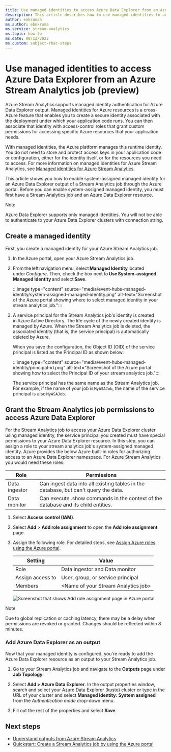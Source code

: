 ```yaml
---
title: Use managed identities to access Azure Data Explorer from an Azure Stream Analytics job
description: This article describes how to use managed identities to authenticate your Azure Stream Analytics job to an Azure Data Explorer output.
author: enkrumah
ms.author: ebnkruma
ms.service: stream-analytics
ms.topic: how-to
ms.date: 08/12/2022
ms.custom: subject-rbac-steps
---
```


# Use managed identities to access Azure Data Explorer from an Azure Stream Analytics job (preview)

Azure Stream Analytics supports managed identity authentication for Azure Data Explorer output. Managed identities for Azure resources is a cross-Azure feature that enables you to create a secure identity associated with the deployment under which your application code runs. You can then associate that identity with access-control roles that grant custom permissions for accessing specific Azure resources that your application needs.

With managed identities, the Azure platform manages this runtime identity. You do not need to store and protect access keys in your application code or configuration, either for the identity itself, or for the resources you need to access. For more information on managed identities for Azure Stream Analytics, see [Managed identities for Azure Stream Analytics](stream-analytics-managed-identities-overview.md).

This article shows you how to enable system-assigned managed identity for an Azure Data Explorer output of a Stream Analytics job through the Azure portal. Before you can enable system-assigned managed identity, you must first have a Stream Analytics job and an Azure Data Explorer resource.

> [!NOTE] 
> Azure Data Explorer supports only managed identities. You will not be able to authenticate to your Azure Data Explorer clusters with connection string.

## Create a managed identity  

First, you create a managed identity for your Azure Stream Analytics job.  

1. In the Azure portal, open your Azure Stream Analytics job.  

2. From the left navigation menu, select **Managed Identity** located under *Configure*. Then, check the box next to **Use System-assigned Managed Identity** and select **Save**.

   :::image type="content" source="media/event-hubs-managed-identity/system-assigned-managed-identity.png" alt-text="Screenshot of the Azure portal showing where to select managed identity in your stream analytics job.":::  

3. A service principal for the Stream Analytics job's identity is created in Azure Active Directory. The life cycle of the newly created identity is managed by Azure. When the Stream Analytics job is deleted, the associated identity (that is, the service principal) is automatically deleted by Azure.  

   When you save the configuration, the Object ID (OID) of the service principal is listed as the Principal ID as shown below:  

   :::image type="content" source="media/event-hubs-managed-identity/principal-id.png" alt-text="Screenshot of the Azure portal showing how to select the Principal ID of your stream analytics job.":::

   The service principal has the same name as the Stream Analytics job. For example, if the name of your job is `MyASAJob`, the name of the service principal is also `MyASAJob`.  

## Grant the Stream Analytics job permissions to access Azure Data Explorer

For the Stream Analytics job to access your Azure Data Explorer cluster using managed identity, the service principal you created must have special permissions to your Azure Data Explorer resource. In this step, you can assign a role to your stream analytics job's system-assigned managed identity. Azure provides the below Azure built-in roles for authorizing access to an Azure Data Explorer namespace. For Azure Stream Analytics you would need these roles:

| Role          | Permissions                                                                         |
|---------------|-------------------------------------------------------------------------------------|
| Data ingestor | Can ingest data into all existing tables in the database, but can't query the data. |
| Data monitor  | Can execute .show commands in the context of the database and its child entities.   |

1. Select **Access control (IAM)**.

2. Select **Add** > **Add role assignment** to open the **Add role assignment** page.

3. Assign the following role. For detailed steps, see [Assign Azure roles using the Azure portal](../role-based-access-control/role-assignments-portal.md).

    | Setting | Value |
    | --- | --- |
    | Role | Data ingestor and Data monitor |
    | Assign access to | User, group, or service principal |
    | Members | \<Name of your Stream Analytics job> |

    ![Screenshot that shows Add role assignment page in Azure portal.](../../includes/role-based-access-control/media/add-role-assignment-page.png)

> [!NOTE]
> Due to global replication or caching latency, there may be a delay when permissions are revoked or granted. Changes should be reflected within 8 minutes.


### Add Azure Data Explorer as an output

Now that your managed identity is configured, you're ready to add the Azure Data Explorer resource as an output to your Stream Analytics job. 

1. Go to your Stream Analytics job and navigate to the **Outputs** page under **Job Topology**.

1. Select **Add > Azure Data Explorer**. In the output properties window, search and select your Azure Data Explorer (kusto) cluster or type in the URL of your cluster and select **Managed Identity: System assigned** from the *Authentication mode* drop-down menu.

1. Fill out the rest of the properties and select **Save**.


## Next steps

* [Understand outputs from Azure Stream Analytics](stream-analytics-define-outputs.md)
* [Quickstart: Create a Stream Analytics job by using the Azure portal](stream-analytics-quick-create-portal.md)
